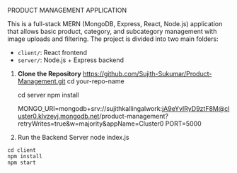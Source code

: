PRODUCT MANAGEMENT APPLICATION

This is a full-stack MERN (MongoDB, Express, React, Node.js) application that allows basic product, category, and subcategory management with image uploads and filtering. The project is divided into two main folders:

- `client/`: React frontend
- `server/`: Node.js + Express backend

1. **Clone the Repository**
   https://github.com/Sujith-Sukumar/Product-Management.git
   cd your-repo-name

   cd server
   npm install

   MONGO_URI=mongodb+srv://sujithkallingalwork:jA9eYvIRyD9ztF8M@cluster0.klvzeyj.mongodb.net/product-management?retryWrites=true&w=majority&appName=Cluster0
   PORT=5000

  2. Run the Backend Server
     node index.js

    cd client
    npm install 
    npm start

